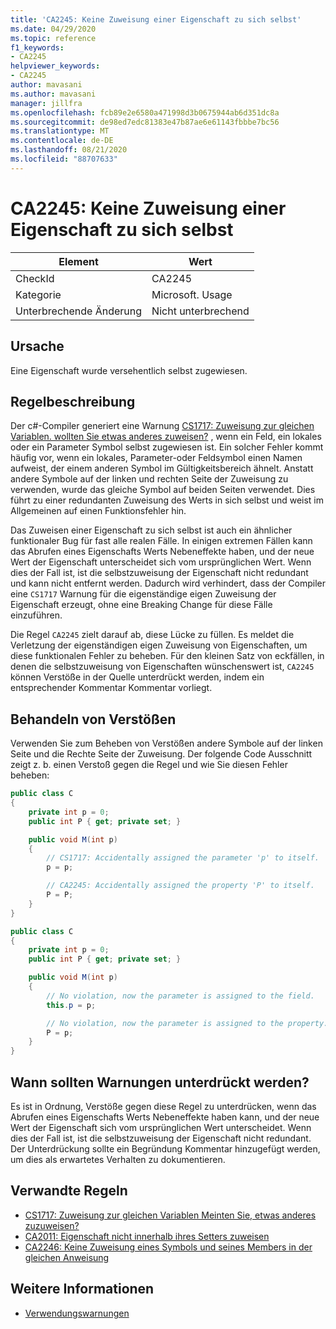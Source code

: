```yaml
---
title: 'CA2245: Keine Zuweisung einer Eigenschaft zu sich selbst'
ms.date: 04/29/2020
ms.topic: reference
f1_keywords:
- CA2245
helpviewer_keywords:
- CA2245
author: mavasani
ms.author: mavasani
manager: jillfra
ms.openlocfilehash: fcb89e2e6580a471998d3b0675944ab6d351dc8a
ms.sourcegitcommit: de98ed7edc81383e47b87ae6e61143fbbbe7bc56
ms.translationtype: MT
ms.contentlocale: de-DE
ms.lasthandoff: 08/21/2020
ms.locfileid: "88707633"
---
```

# <a name="ca2245-do-not-assign-a-property-to-itself"></a>CA2245: Keine Zuweisung einer Eigenschaft zu sich selbst

|Element|Wert|
|-|-|
|CheckId|CA2245|
|Kategorie|Microsoft. Usage|
|Unterbrechende Änderung|Nicht unterbrechend|

## <a name="cause"></a>Ursache

Eine Eigenschaft wurde versehentlich selbst zugewiesen.

## <a name="rule-description"></a>Regelbeschreibung

Der c#-Compiler generiert eine Warnung [CS1717: Zuweisung zur gleichen Variablen. wollten Sie etwas anderes zuweisen?](/dotnet/csharp/misc/cs1717) , wenn ein Feld, ein lokales oder ein Parameter Symbol selbst zugewiesen ist. Ein solcher Fehler kommt häufig vor, wenn ein lokales, Parameter-oder Feldsymbol einen Namen aufweist, der einem anderen Symbol im Gültigkeitsbereich ähnelt. Anstatt andere Symbole auf der linken und rechten Seite der Zuweisung zu verwenden, wurde das gleiche Symbol auf beiden Seiten verwendet. Dies führt zu einer redundanten Zuweisung des Werts in sich selbst und weist im Allgemeinen auf einen Funktionsfehler hin.

Das Zuweisen einer Eigenschaft zu sich selbst ist auch ein ähnlicher funktionaler Bug für fast alle realen Fälle. In einigen extremen Fällen kann das Abrufen eines Eigenschafts Werts Nebeneffekte haben, und der neue Wert der Eigenschaft unterscheidet sich vom ursprünglichen Wert. Wenn dies der Fall ist, ist die selbstzuweisung der Eigenschaft nicht redundant und kann nicht entfernt werden. Dadurch wird verhindert, dass der Compiler eine `CS1717` Warnung für die eigenständige eigen Zuweisung der Eigenschaft erzeugt, ohne eine Breaking Change für diese Fälle einzuführen.

Die Regel `CA2245` zielt darauf ab, diese Lücke zu füllen. Es meldet die Verletzung der eigenständigen eigen Zuweisung von Eigenschaften, um diese funktionalen Fehler zu beheben. Für den kleinen Satz von eckfällen, in denen die selbstzuweisung von Eigenschaften wünschenswert ist, `CA2245` können Verstöße in der Quelle unterdrückt werden, indem ein entsprechender Kommentar Kommentar vorliegt.

## <a name="how-to-fix-violations"></a>Behandeln von Verstößen

Verwenden Sie zum Beheben von Verstößen andere Symbole auf der linken Seite und die Rechte Seite der Zuweisung. Der folgende Code Ausschnitt zeigt z. b. einen Verstoß gegen die Regel und wie Sie diesen Fehler beheben:

```csharp
public class C
{
    private int p = 0;
    public int P { get; private set; }

    public void M(int p)
    {
        // CS1717: Accidentally assigned the parameter 'p' to itself.
        p = p;

        // CA2245: Accidentally assigned the property 'P' to itself.
        P = P;
    }
}
```

```csharp
public class C
{
    private int p = 0;
    public int P { get; private set; }

    public void M(int p)
    {
        // No violation, now the parameter is assigned to the field.
        this.p = p;

        // No violation, now the parameter is assigned to the property.
        P = p;
    }
}
```

## <a name="when-to-suppress-warnings"></a>Wann sollten Warnungen unterdrückt werden?

Es ist in Ordnung, Verstöße gegen diese Regel zu unterdrücken, wenn das Abrufen eines Eigenschafts Werts Nebeneffekte haben kann, und der neue Wert der Eigenschaft sich vom ursprünglichen Wert unterscheidet. Wenn dies der Fall ist, ist die selbstzuweisung der Eigenschaft nicht redundant. Der Unterdrückung sollte ein Begründung Kommentar hinzugefügt werden, um dies als erwartetes Verhalten zu dokumentieren.

## <a name="related-rules"></a>Verwandte Regeln

- [CS1717: Zuweisung zur gleichen Variablen Meinten Sie, etwas anderes zuzuweisen?](/dotnet/csharp/misc/cs1717)
- [CA2011: Eigenschaft nicht innerhalb ihres Setters zuweisen](ca2011.md)
- [CA2246: Keine Zuweisung eines Symbols und seines Members in der gleichen Anweisung](ca2246.md)

## <a name="see-also"></a>Weitere Informationen

- [Verwendungswarnungen](usage-warnings.md)
